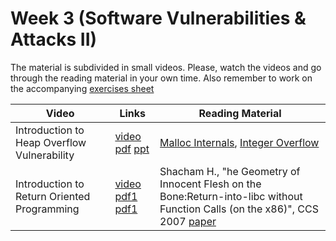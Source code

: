 # Week 3  (Software Vulnerabilities & Attacks II)

The material is subdivided in small videos.
Please, watch the videos and go through the reading material in your own time.
Also remember to work on the accompanying [exercises sheet](../exercises/EXERCISE3.md)  


| Video                   | Links                     |        Reading Material                                                                                                                                                                                      |
|-------------------------|---------------------------|----------------------------------------------------------------------------------------------------------------------------------------------------------------------------------------------|
| Introduction to Heap Overflow Vulnerability                 | [video](https://web.microsoftstream.com/video/8766f26c-77ab-487e-ad06-048ebb4771dc) [pdf](../slides/week3/Intro-Heap-overflow-UoB.pdf) [ppt](../slides/week3/Intro-Heap-overflow-UoB.pptx) | [Malloc Internals](https://sourceware.org/glibc/wiki/MallocInternals), [Integer Overflow](../slides/week3/Int-overflow.pdf)                                                                                                                                                                              |
| Introduction to Return Oriented Programming | [video](https://web.microsoftstream.com/video/4882d92d-50b5-43f7-9b5d-2d08fdb3e007) [pdf1](../slides/week3/Intro-Why-ROP.pdf) [pdf1](../slides/week3/ROP-intro-UoB.pdf) | Shacham H., "he Geometry of Innocent Flesh on the Bone:Return-into-libc without Function Calls (on the x86)", CCS 2007 [paper](https://hovav.net/ucsd/dist/geometry.pdf)                                                                                                                                                                                         |
